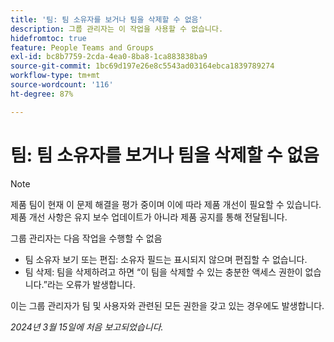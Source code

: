 ```yaml
---
title: '팀: 팀 소유자를 보거나 팀을 삭제할 수 없음'
description: 그룹 관리자는 이 작업을 사용할 수 없습니다.
hidefromtoc: true
feature: People Teams and Groups
exl-id: bc8b7759-2cda-4ea0-8ba8-1ca883838ba9
source-git-commit: 1bc69d197e26e8c5543ad03164ebca1839789274
workflow-type: tm+mt
source-wordcount: '116'
ht-degree: 87%

---
```


# 팀: 팀 소유자를 보거나 팀을 삭제할 수 없음

>[!NOTE]
>
>제품 팀이 현재 이 문제 해결을 평가 중이며 이에 따라 제품 개선이 필요할 수 있습니다. 제품 개선 사항은 유지 보수 업데이트가 아니라 제품 공지를 통해 전달됩니다.

그룹 관리자는 다음 작업을 수행할 수 없음

* 팀 소유자 보기 또는 편집: 소유자 필드는 표시되지 않으며 편집할 수 없습니다.
* 팀 삭제: 팀을 삭제하려고 하면 “이 팀을 삭제할 수 있는 충분한 액세스 권한이 없습니다.”라는 오류가 발생합니다.

이는 그룹 관리자가 팀 및 사용자와 관련된 모든 권한을 갖고 있는 경우에도 발생합니다.

_2024년 3월 15일에 처음 보고되었습니다._
